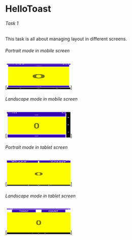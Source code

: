HelloToast
======================
###### Task 1
This task is all about managing layout in different screens.
###### Portrait mode in mobile screen

[<img alt="mobile portrait" height="80" width="200" src="screenshots/portrait.png">]

###### Landscape mode in mobile screen

[<img alt="mobile landscape" height="80" width="200" src="screenshots/landscape.png">]

###### Portrait mode in tablet screen

[<img alt="tablet portrait" height="80" width="200" src="screenshots/tablet_portrait.png">]

###### Landscape mode in tablet screen

[<img alt="tablet landscape" height="80" width="200" src="screenshots/tablet_landscape.png">]